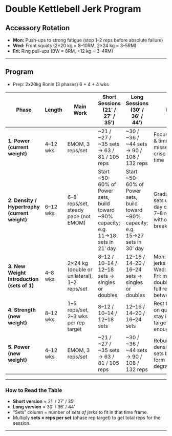 # Double Kettlebell Jerk Program

## Accessory Rotation
- **Mon:** Push-ups to strong fatigue (stop 1–2 reps before absolute failure)
- **Wed:** Front squats (2×20 kg = 8–10RM, 2×24 kg = 3–5RM)
- **Fri:** Ring pull-ups (BW = 8RM, +12 kg = 3–4RM)

---

## Program

- Prep: 2x20kg Ronin (3 phases) 6 + 4 + 4 wks

| Phase | Length | Main Work | Short Sessions (21′ / 27′ / 35′) | Long Sessions (30′ / 36′ / 44′) | Notes |
|-------|--------|-----------|----------------------------------|----------------------------------|-------|
| **1. Power (current weight)** | 4–12 wks | EMOM, 3 reps/set | ~21 / ~27 / ~35 sets → 63 / 81 / 105 reps | ~30 / ~36 / ~44 sets → 90 / 108 / 132 reps | Focus on snap & timing, no missed reps; crisp rack every time |
| **2. Density / Hypertrophy (current weight)** | 6–12 wks | 6–8 reps/set, steady pace (not EMOM) | Start ~50–60% of Power sets, build toward ~90% capacity; e.g. 11→18 sets in 21′ day | Start ~50–60% of Power sets, build toward ~90% capacity; e.g. 15→27 sets in 30′ day | Gradually add sets until long day can sustain 7–8 reps/set without breakdown |
| **3. New Weight Introduction (sets of 1)** | 4–8 wks | 2×24 kg (double or unilateral), 1–2 reps/set | 8–12 / 10–14 / 12–18 sets → singles or doubles | 12–16 / 14–20 / 16–24 sets → singles or doubles | Mon: unilateral jerks (alt arms); Wed: doubles; Fri: mix doubles/singles; full rest between |
| **4. Strength (new weight)** | 8–12 wks | 1–5 reps/set, 2–3 wks per rep target | 8–12 / 10–14 / 12–18 sets | 12–16 / 14–20 / 16–24 sets | Rest fully, focus on quality lifts; stay in one rep target long enough to adapt |
| **5. Power (new weight)** | 4–12 wks | EMOM, 3 reps/set | ~21 / ~27 / ~35 sets → 63 / 81 / 105 reps | ~30 / ~36 / ~44 sets → 90 / 108 / 132 reps | Rebuild speed & density; stop sets before form degradation |

---

### How to Read the Table
- **Short version** = 21′ / 27′ / 35′
- **Long version** = 30′ / 36′ / 44′
- “Sets” column = number of *sets of jerks* to fit in that time frame.
- Multiply **sets × reps per set** (phase rep target) to get total reps for the session.

---
